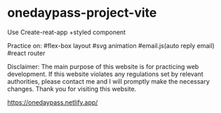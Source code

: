 # onedaypass-project-vite



Use Create-reat-app +styled component 

Practice on: #flex-box layout #svg animation #email.js(auto reply email) #react router

Disclaimer: The main purpose of this website is for practicing web development. If this website violates any regulations set by relevant authorities, please contact me and I will promptly make the necessary changes. Thank you for visiting this website.


https://onedaypass.netlify.app/

